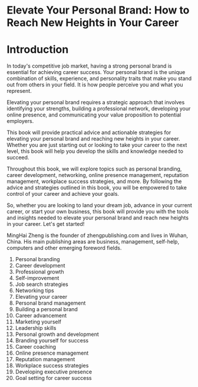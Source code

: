 # Elevate Your Personal Brand: How to Reach New Heights in Your Career

# Introduction

In today's competitive job market, having a strong personal brand is essential for achieving career success. Your personal brand is the unique combination of skills, experience, and personality traits that make you stand out from others in your field. It is how people perceive you and what you represent.

Elevating your personal brand requires a strategic approach that involves identifying your strengths, building a professional network, developing your online presence, and communicating your value proposition to potential employers.

This book will provide practical advice and actionable strategies for elevating your personal brand and reaching new heights in your career. Whether you are just starting out or looking to take your career to the next level, this book will help you develop the skills and knowledge needed to succeed.

Throughout this book, we will explore topics such as personal branding, career development, networking, online presence management, reputation management, workplace success strategies, and more. By following the advice and strategies outlined in this book, you will be empowered to take control of your career and achieve your goals.

So, whether you are looking to land your dream job, advance in your current career, or start your own business, this book will provide you with the tools and insights needed to elevate your personal brand and reach new heights in your career. Let's get started!

MingHai Zheng is the founder of zhengpublishing.com and lives in Wuhan, China. His main publishing areas are business, management, self-help, computers and other emerging foreword fields.



1. Personal branding
2. Career development
3. Professional growth
4. Self-improvement
5. Job search strategies
6. Networking tips
7. Elevating your career
8. Personal brand management
9. Building a personal brand
10. Career advancement
11. Marketing yourself
12. Leadership skills
13. Personal growth and development
14. Branding yourself for success
15. Career coaching
16. Online presence management
17. Reputation management
18. Workplace success strategies
19. Developing executive presence
20. Goal setting for career success




